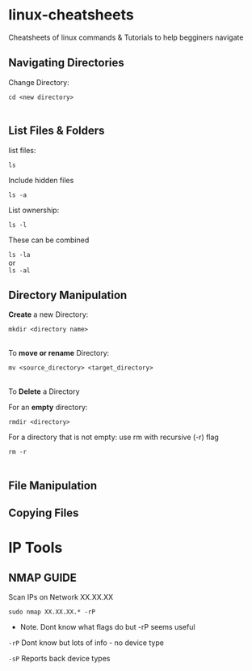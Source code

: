 # linux-cheatsheets
Cheatsheets of linux commands & Tutorials to help begginers navigate

## Navigating Directories

Change Directory:

`cd <new directory>`<br><br>

## List Files & Folders

list files:
 
`ls`  <br>
  
Include hidden files 

`ls -a`<br>

List ownership:

`ls -l`<br>
  
These can be combined

 `ls -la`<br>
  or  <br>
  `ls -al`<br>


## Directory Manipulation

**Create** a new Directory:

`mkdir <directory name>` <br> <br>

To **move or rename** Directory:

`mv <source_directory> <target_directory>` <br> <br>

To **Delete** a Directory

For an **empty** directory:

`rmdir <directory>`<br>

For a directory that is not empty:
use rm with recursive (-r) flag

`rm -r` <br><br>

## File Manipulation



## Copying Files


# IP Tools

## NMAP GUIDE

Scan IPs on Network XX.XX.XX

`sudo nmap XX.XX.XX.* -rP`

* Note. Dont know what flags do but -rP seems useful

`-rP`   Dont know but lots of info - no device type


`-sP`   Reports back device types


